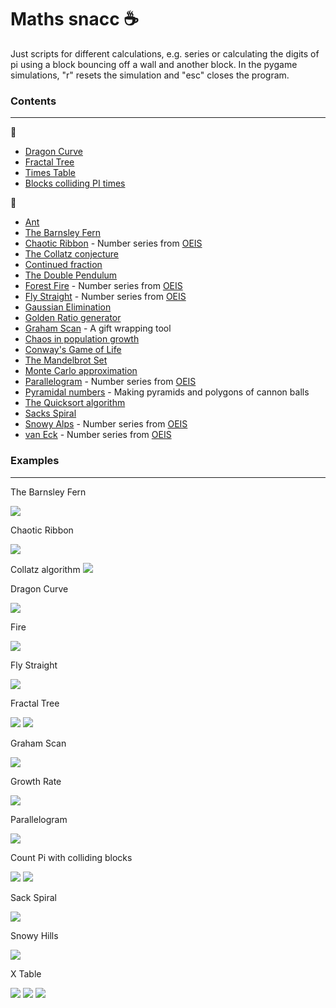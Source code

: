 # Maths snacc :coffee:

Just scripts for different calculations, e.g. series or calculating the digits of pi using a block bouncing off a wall and another block. In the pygame simulations, "r" resets the simulation and "esc" closes the program.

### Contents
------------
:file_folder:
* [Dragon Curve](programs/dragon_curve)
* [Fractal Tree](programs/fractal_tree)
* [Times Table](programs/x_table)
* [Blocks colliding PI times](programs/pi_count)

:memo:
* [Ant](scripts/ant.py)
* [The Barnsley Fern](scripts/barnsley_fern.py)
* [Chaotic Ribbon](scripts/chaotic_ribbon.py) - Number series from [OEIS](https://oeis.org/A055748)
* [The Collatz conjecture](scripts/collatz.py)
* [Continued fraction](scripts/continued_frac.py)
* [The Double Pendulum](scripts/double_pend.py)
* [Forest Fire](scripts/fire.py) - Number series from [OEIS](https://oeis.org/A229037)
* [Fly Straight](scripts/fly_straight.py) - Number series from [OEIS](https://oeis.org/A133058)
* [Gaussian Elimination](scripts/gauss_elim.py)
* [Golden Ratio generator](scripts/golden.py)
* [Graham Scan](scripts/graham_scan.py) - A gift wrapping tool
* [Chaos in population growth](scripts/growth.py)
* [Conway's Game of Life](scripts/life.py)
* [The Mandelbrot Set](scripts/mandelbrot.py)
* [Monte Carlo approximation](scripts/monte_carlo.py)
* [Parallelogram](scripts/parallelogram.py) - Number series from [OEIS](https://oeis.org/A265326)
* [Pyramidal numbers](scripts/pyramidal_number.py) - Making pyramids and polygons of cannon balls
* [The Quicksort algorithm](scripts/quicksort.py)
* [Sacks Spiral](scripts/sack_spiral.py)
* [Snowy Alps](scripts/snowy.py) - Number series from [OEIS](https://oeis.org/A279125)
* [van Eck](scripts/van_eck.py) - Number series from [OEIS](https://oeis.org/A181391)


### Examples
------------
The Barnsley Fern

![](lookbook/barnsley_fern.png)

Chaotic Ribbon

![](lookbook/chaotic_ribbon.png)

Collatz algorithm
![](lookbook/collatz_sea_weed.png)

Dragon Curve

![](lookbook/dragon_curve.png)

Fire

![](lookbook/fire.png)

Fly Straight

![](lookbook/fly_straight.gif)

Fractal Tree

![](lookbook/fractal_tree.png)
![](lookbook/fractal_tree.gif)

Graham Scan

![](lookbook/graham_scan.png)

Growth Rate

![](lookbook/growth.gif)

Parallelogram

![](lookbook/parallelogram.png)

Count Pi with colliding blocks

![](lookbook/pi_collide_count.png)
![](lookbook/pi_count.gif)

Sack Spiral

![](lookbook/sack_spiral.png)

Snowy Hills

![](lookbook/snowy_hills.png)

X Table

![](lookbook/x_table.png)
![](lookbook/x_table_low.gif)
![](lookbook/x_table.gif)
